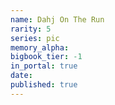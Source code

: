 ```yaml
---
name: Dahj On The Run
rarity: 5
series: pic
memory_alpha:
bigbook_tier: -1
in_portal: true
date:
published: true
---
```



